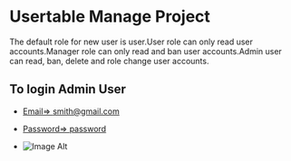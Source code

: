 # Usertable Manage Project

The default role for new user is user.User role can only read user accounts.Manager role can only read and ban user accounts.Admin user can read, ban, delete and role change user accounts.

## To login Admin User 
- [Email=> smith@gmail.com](#Email=>smith@gmail.com)
- [Password=> password](#Password=>password)

- ![Image Alt](https://github.com/Nyein-Changithub/Usertable-project/blob/8961ea8a529f0296ccd438e621fa3178987abf63/Prj-photo.PNG)
